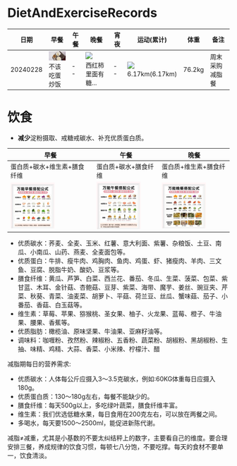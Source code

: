 # DietAndExerciseRecords




| 日期 | 早餐 | 午餐 | 晚餐 | 宵夜 | 运动(累计) | 体重 | 备注 |
| -------| ------- | ------- |------- |------- |------- |------- |------- |
| 20240228 | <img src="./assets/240228_1.jpg" width="100"><br>不该吃蛋炒饭| --  |<img src="./assets/240228_3.jpg" width="100"><br>西红柿里面有糖... | --| <img src="./assets/240228_2.jpg" width="100"><br>6.17km(6.17km)| 76.2kg| 周末采购减脂餐 |





# 饮食

- **减少**淀粉摄取、戒糖戒碳水、补充优质蛋白质。





| 早餐 | 午餐 | 晚餐 |
| ------- | ------- |------- |
|蛋白质+碳水+维生素+膳食纤维|蛋白质+碳水+膳食纤维|蛋白质+维生素+膳食纤维|
|<img src="./assets/0000.jpg" width="100"> |<img src="./assets/0001.jpg" width="100"> | <img src="./assets/0002.jpg" width="100">|


- 优质碳水：荞麦、全麦、玉米、红薯、意大利面、紫薯、杂粮饭、土豆、南瓜、小南瓜、山药、燕麦、全麦面包等。
- 优质蛋白：牛排、瘦牛肉、鸡胸肉、鱼肉、鸡蛋、虾、猪瘦肉、羊肉、三文鱼、豆腐、脱脂牛奶、酸奶、豆浆等。
- 膳食纤维：黄瓜、芦笋、白菜、西兰花、番茄、冬瓜、生菜、菠菜、包菜、紫甘蓝、木耳、金针菇、杏鲍菇、豆芽、紫菜、海带、魔芋、姜丝、豌豆夹、芹菜、秋葵、青菜、油麦菜、胡萝卜、平菇、荷兰豆、丝瓜、蟹味菇、茄子、小番茄、香菇、白玉菇等。
- 维生素：草莓、苹果、猕猴桃、圣女果、柚子、火龙果、蓝莓、橙子、牛油果、腰果、香蕉等。
- 优质脂肪：橄榄油、原味坚果、牛油果、亚麻籽油等。
- 调味料：咖喱粉、孜然粉、辣椒粉、五香粉、蔬菜粉、胡椒粉、黑胡椒粉、生抽、味精、鸡精、大蒜、香菜、小米辣、柠檬汁、醋

减脂期每日的营养需求:

- 优质碳水：人体每公斤应摄入3～3.5克碳水，例如:60KG体重每日应摄入180g。
- 优质蛋白质：130～180g左右，每餐不能缺少的。
- 膳食纤维：每天500g以上，多吃绿叶蔬菜，膳食纤维丰富。
- 维生素：我们优选低糖水果，每日食用在200克左右，可以放在两餐之间。
- 多喝水，每天要1500～2500ml，能促进新陈代谢。

减脂≠减重，尤其是小基数的不要太纠结秤上的数字，主要看自己的维度。要合理安排三餐，养成规律的饮食习惯，每顿七八分饱，不要吃撑。每天的食材不要单一，饮食清淡。